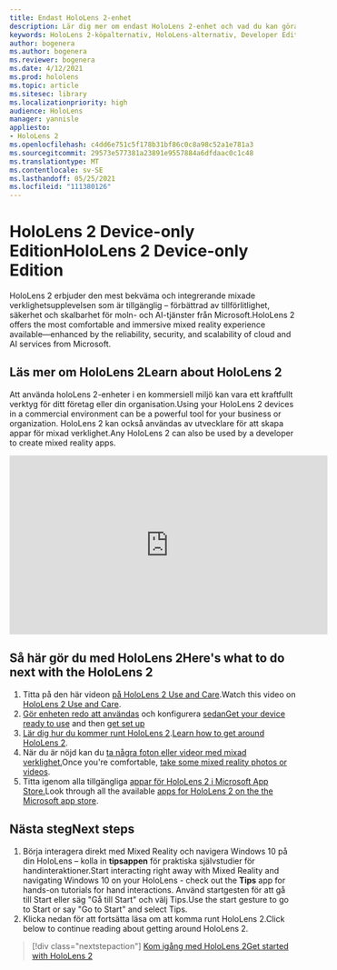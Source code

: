 ```yaml
---
title: Endast HoloLens 2-enhet
description: Lär dig mer om endast HoloLens 2-enhet och vad du kan göra när du har skaffat en egen.
keywords: HoloLens 2-köpalternativ, HoloLens-alternativ, Developer Edition
author: bogenera
ms.author: bogenera
ms.reviewer: bogenera
ms.date: 4/12/2021
ms.prod: hololens
ms.topic: article
ms.sitesec: library
ms.localizationpriority: high
audience: HoloLens
manager: yannisle
appliesto:
- HoloLens 2
ms.openlocfilehash: c4dd6e751c5f178b31bf86c0c8a98c52a1e781a3
ms.sourcegitcommit: 29573e577381a23891e9557884a6dfdaac0c1c48
ms.translationtype: MT
ms.contentlocale: sv-SE
ms.lasthandoff: 05/25/2021
ms.locfileid: "111380126"
---
```

# <a name="hololens-2-device-only-edition"></a><span data-ttu-id="ca5e0-104">HoloLens 2 Device-only Edition</span><span class="sxs-lookup"><span data-stu-id="ca5e0-104">HoloLens 2 Device-only Edition</span></span>

<span data-ttu-id="ca5e0-105">HoloLens 2 erbjuder den mest bekväma och integrerande mixade verklighetsupplevelsen som är tillgänglig – förbättrad av tillförlitlighet, säkerhet och skalbarhet för moln- och AI-tjänster från Microsoft.</span><span class="sxs-lookup"><span data-stu-id="ca5e0-105">HoloLens 2 offers the most comfortable and immersive mixed reality experience available—enhanced by the reliability, security, and scalability of cloud and AI services from Microsoft.</span></span>

## <a name="learn-about-hololens-2"></a><span data-ttu-id="ca5e0-106">Läs mer om HoloLens 2</span><span class="sxs-lookup"><span data-stu-id="ca5e0-106">Learn about HoloLens 2</span></span>
<span data-ttu-id="ca5e0-107">Att använda holoLens 2-enheter i en kommersiell miljö kan vara ett kraftfullt verktyg för ditt företag eller din organisation.</span><span class="sxs-lookup"><span data-stu-id="ca5e0-107">Using your HoloLens 2 devices in a commercial environment can be a powerful tool for your business or organization.</span></span> <span data-ttu-id="ca5e0-108">HoloLens 2 kan också användas av utvecklare för att skapa appar för mixad verklighet.</span><span class="sxs-lookup"><span data-stu-id="ca5e0-108">Any HoloLens 2 can also be used by a developer to create mixed reality apps.</span></span>

<iframe width="560" height="315" src="https://www.youtube.com/embed/XwOnHqiNAeU" frameborder="0" allow="accelerometer; autoplay; clipboard-write; encrypted-media; gyroscope; picture-in-picture" allowfullscreen></iframe>

## <a name="heres-what-to-do-next-with-the-hololens-2"></a><span data-ttu-id="ca5e0-109">Så här gör du med HoloLens 2</span><span class="sxs-lookup"><span data-stu-id="ca5e0-109">Here's what to do next with the HoloLens 2</span></span>

1. <span data-ttu-id="ca5e0-110">Titta på den här videon [på HoloLens 2 Use and Care](https://docs.microsoft.com/hololens/hololens2-maintenance##HoloLens-2-Use-and-Care).</span><span class="sxs-lookup"><span data-stu-id="ca5e0-110">Watch this video on [HoloLens 2 Use and Care](https://docs.microsoft.com/hololens/hololens2-maintenance##HoloLens-2-Use-and-Care).</span></span>
1. <span data-ttu-id="ca5e0-111">[Gör enheten redo att användas](https://docs.microsoft.com/hololens/hololens2-setup) och konfigurera [sedan](https://docs.microsoft.com/hololens/hololens2-start)</span><span class="sxs-lookup"><span data-stu-id="ca5e0-111">[Get your device ready to use](https://docs.microsoft.com/hololens/hololens2-setup) and then [get set up](https://docs.microsoft.com/hololens/hololens2-start)</span></span>
1. <span data-ttu-id="ca5e0-112">[Lär dig hur du kommer runt HoloLens 2](https://docs.microsoft.com/hololens/holographic-home).</span><span class="sxs-lookup"><span data-stu-id="ca5e0-112">[Learn how to get around HoloLens 2](https://docs.microsoft.com/hololens/holographic-home).</span></span>
1. <span data-ttu-id="ca5e0-113">När du är nöjd kan du [ta några foton eller videor med mixad verklighet.](https://docs.microsoft.com/hololens/holographic-photos-and-videos)</span><span class="sxs-lookup"><span data-stu-id="ca5e0-113">Once you're comfortable, [take some mixed reality photos or videos](https://docs.microsoft.com/hololens/holographic-photos-and-videos).</span></span>
1. <span data-ttu-id="ca5e0-114">Titta igenom alla tillgängliga [appar för HoloLens 2 i Microsoft App Store.](https://docs.microsoft.com/hololens/holographic-store-apps)</span><span class="sxs-lookup"><span data-stu-id="ca5e0-114">Look through all the available [apps for HoloLens 2 on the the Microsoft app store](https://docs.microsoft.com/hololens/holographic-store-apps).</span></span>

## <a name="next-steps"></a><span data-ttu-id="ca5e0-115">Nästa steg</span><span class="sxs-lookup"><span data-stu-id="ca5e0-115">Next steps</span></span>

1. <span data-ttu-id="ca5e0-116">Börja interagera direkt med Mixed Reality och navigera Windows 10 på din HoloLens – kolla in **tipsappen** för praktiska självstudier för handinteraktioner.</span><span class="sxs-lookup"><span data-stu-id="ca5e0-116">Start interacting right away with Mixed Reality and navigating Windows 10 on your HoloLens - check out the **Tips** app for hands-on tutorials for hand interactions.</span></span> <span data-ttu-id="ca5e0-117">Använd startgesten för att gå till Start eller säg "Gå till Start" och välj Tips.</span><span class="sxs-lookup"><span data-stu-id="ca5e0-117">Use the start gesture to go to Start or say "Go to Start" and select Tips.</span></span>
1. <span data-ttu-id="ca5e0-118">Klicka nedan för att fortsätta läsa om att komma runt HoloLens 2.</span><span class="sxs-lookup"><span data-stu-id="ca5e0-118">Click below to continue reading about getting around HoloLens 2.</span></span>

> [!div class="nextstepaction"]
> [<span data-ttu-id="ca5e0-119">Kom igång med HoloLens 2</span><span class="sxs-lookup"><span data-stu-id="ca5e0-119">Get started with HoloLens 2</span></span>](hololens2-basic-usage.md)